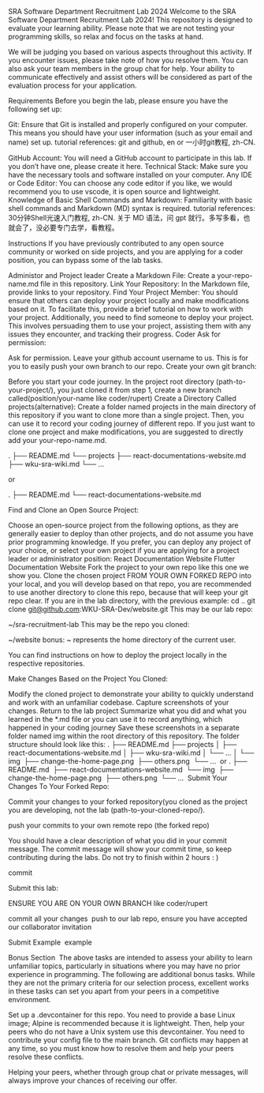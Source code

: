 SRA Software Department Recruitment Lab 2024
Welcome to the SRA Software Department Recruitment Lab 2024! This repository is designed to evaluate your learning ability. Please note that we are not testing your programming skills, so relax and focus on the tasks at hand.

We will be judging you based on various aspects throughout this activity. If you encounter issues, please take note of how you resolve them. You can also ask your team members in the group chat for help. Your ability to communicate effectively and assist others will be considered as part of the evaluation process for your application.

Requirements
Before you begin the lab, please ensure you have the following set up:

Git: Ensure that Git is installed and properly configured on your computer. This means you should have your user information (such as your email and name) set up.
tutorial references: git and github, en or 一小时git教程, zh-CN.

GitHub Account: You will need a GitHub account to participate in this lab. If you don’t have one, please create it here.
Technical Stack: Make sure you have the necessary tools and software installed on your computer.
Any IDE or Code Editor: You can choose any code editor if you like, we would recommend you to use vscode, it is open source and lightweight.
Knowledge of Basic Shell Commands and Markdown: Familiarity with basic shell commands and Markdown (MD) syntax is required.
tutorial references:
30分钟Shell光速入门教程, zh-CN.
关于 MD 语法，问 gpt 就行。多写多看，也就会了，没必要专门去学，看教程。

Instructions
If you have previously contributed to any open source community or worked on side projects, and you are applying for a coder position, you can bypass some of the lab tasks.

Administor and Project leader
Create a Markdown File: Create a your-repo-name.md file in this repository.
Link Your Repository: In the Markdown file, provide links to your repository.
Find Your Project Member: You should ensure that others can deploy your project locally and make modifications based on it. To facilitate this, provide a brief tutorial on how to work with your project. Additionally, you need to find someone to deploy your project. This involves persuading them to use your project, assisting them with any issues they encounter, and tracking their progress.
Coder
Ask for permission:

Ask for permission. Leave your github account username to us. This is for you to easily push your own branch to our repo.
Create your own git branch:

Before you start your code journey. In the project root directory (path-to-your-project/), you just cloned it from step 1, create a new branch called(position/your-name like coder/rupert)
Create a Directory Called projects(alternative):
Create a folder named projects in the main directory of this repository if you want to clone more than a single project. Then, you can use it to record your coding journey of different repo. If you just want to clone one project and make modifications, you are suggested to directly add your your-repo-name.md.

.
├── README.md
└── projects
    ├── react-documentations-website.md
    ├── wku-sra-wiki.md
    └── ...

 
or

.
├── README.md
└── react-documentations-website.md

Find and Clone an Open Source Project:

Choose an open-source project from the following options, as they are generally easier to deploy than other projects, and do not assume you have prior programming knowledge. If you prefer, you can deploy any project of your choice, or select your own project if you are applying for a project leader or administrator position:
React Documentation Website
Flutter Documentation Website
Fork the project to your own repo like this one we show you.
Clone the chosen project FROM YOUR OWN FORKED REPO into your local, and you will develop based on that repo, you are recommended to use another directory to clone this repo, because that will keep your git repo clear.
If you are in the lab directory, with the previous example:
cd ..
git clone git@github.com:WKU-SRA-Dev/website.git
This may be our lab repo:

~/sra-recruitment-lab
This may be the repo you cloned:

~/website
bonus: ~ represents the home directory of the current user.

You can find instructions on how to deploy the project locally in the respective repositories.

Make Changes Based on the Project You Cloned:

Modify the cloned project to demonstrate your ability to quickly understand and work with an unfamiliar codebase.
Capture screenshots of your changes.
Return to the lab project
Summarize what you did and what you learned in the *.md file or you can use it to record anything, which happened in your coding journey
Save these screenshots in a separate folder named img within the root directory of this repository. The folder structure should look like this:
.
├── README.md
├── projects
│   ├── react-documentations-website.md
│   ├── wku-sra-wiki.md
│   └── ...
│
└── img 
    ├── change-the-home-page.png 
    ├── others.png 
    └── ... 
or
.
├── README.md 
├── react-documentations-website.md 
└── img 
    ├── change-the-home-page.png 
    ├── others.png 
    └── ... 
Submit Your Changes To Your Forked Repo: 

Commit your changes to your forked repository(you cloned as the project you are developing, not the lab (path-to-your-cloned-repo/).

push your commits to your own remote repo (the forked repo)

You should have a clear description of what you did in your commit message. The commit message will show your commit time, so keep contributing during the labs. Do not try to finish within 2 hours : )


commit 

Submit this lab: 

ENSURE YOU ARE ON YOUR OWN BRANCH like coder/rupert

commit all your changes 
push to our lab repo, ensure you have accepted our collaborator invitation

Submit Example 
example 

Bonus Section 
The above tasks are intended to assess your ability to learn unfamiliar topics, particularly in situations where you may have no prior experience in programming. The following are additional bonus tasks. While they are not the primary criteria for our selection process, excellent works in these tasks can set you apart from your peers in a competitive environment.


Set up a .devcontainer for this repo. You need to provide a base Linux image; Alpine is recommended because it is lightweight. Then, help your peers who do not have a Unix system use this devcontainer. You need to contribute your config file to the main branch. Git conflicts may happen at any time, so you must know how to resolve them and help your peers resolve these conflicts.

Helping your peers, whether through group chat or private messages, will always improve your chances of receiving our offer.
